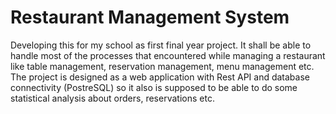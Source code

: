 # Restaurant Management System
Developing this for my school as first final year project. It shall be able to handle most of the processes that encountered while managing a restaurant like table management, reservation management, menu management etc. The project is designed as a web application with Rest API and database connectivity (PostreSQL) so it also is supposed to be able to do some statistical analysis about orders, reservations etc.
